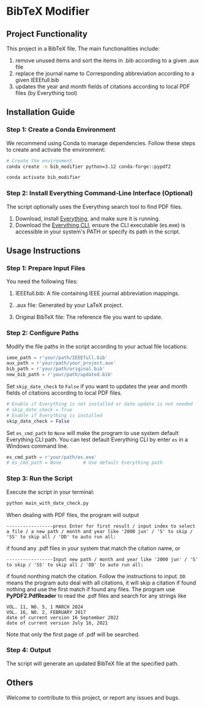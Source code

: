 
# BibTeX Modifier

## Project Functionality
This project  in a BibTeX file. The main functionalities include:
1. remove unused items and sort the items in .bib according to a given .aux file
2. replace the journal name to Corresponding abbreviation according to a given IEEEfull.bib
3. updates the year and month fields of citations according to local PDF files (by Everything tool)


## Installation Guide

### Step 1: Create a Conda Environment
We recommend using Conda to manage dependencies. Follow these steps to create and activate the environment:

```bash
# Create the environment
conda create -n bib_modifier python=3.12 conda-forge::pypdf2

conda activate bib_modifier
```
### Step 2: Install Everything Command-Line Interface (Optional)
The script optionally uses the Everything search tool to find PDF files. 
1. Download, install [Everything](https://www.voidtools.com/en-us/support/everything/installing_everything/), and make sure it is running.
2. Download the [Everything CLI](https://www.voidtools.com/en-us/support/everything/command_line_interface/), ensure the CLI executable (es.exe) is accessible in your system's PATH or specify its path in the script.


## Usage Instructions
### Step 1: Prepare Input Files
You need the following files:

1. IEEEfull.bib: A file containing IEEE journal abbreviation mappings.

2. .aux file: Generated by your LaTeX project.

3. Original BibTeX file: The reference file you want to update.

### Step 2: Configure Paths
Modify the file paths in the script according to your actual file locations:

```python
ieee_path = r'your/path/IEEEfull.bib'
aux_path = r'your/path/your_project.aux'
bib_path = r'your/path/original.bib'
new_bib_path = r'your/path/updated.bib'
```

Set `skip_date_check` to `False` if you want to updates the year and month fields of citations according to local PDF files.


```python
# Enable if Everything is not installed or date update is not needed
# skip_date_check = True 
# Enable if Everything is installed
skip_date_check = False  
```

Set `es_cmd_path` to `None` will make the program to use system default Everything CLI path.
You can test default Everything CLI by enter `es` in a Windows command line.

```python
es_cmd_path = r'your/path/es.exe'
# es_cmd_path = None        # Use default Everything path
```

### Step 3: Run the Script
Execute the script in your terminal:

```bash
python main_with_date_check.py
```

When dealing with PDF files, the program will output
```
-----------------press Enter for first result / input index to select a file / a new path / month and year like '2000 jun' / 'S' to skip / 'SS' to skip all / 'DD' to auto run all:
```
if found any .pdf files in your system that match the citation name, or
```
-----------------Input new path / month and year like '2000 jun' / 'S' to skip / 'SS' to skip all / 'DD' to auto run all:
```
if found nonthing match the citation.
Follow the instructions to input. `DD` means the program auto deal with all citations, it will skip a citation if found nothing and use the first match if found any files.
The program use **PyPDF2.PdfReader** to read the .pdf files and search for any strings like
```
VOL. 11, NO. 5, 1 MARCH 2024
VOL. 16, NO. 2, FEBRUARY 2017
date of current version 16 September 2022
date of current version July 16, 2021
```
Note that only the first page of .pdf will be searched.

### Step 4: Output
The script will generate an updated BibTeX file at the specified path.

## Others
Welcome to contribute to this project, or report any issues and bugs.

